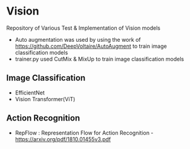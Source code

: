 # Vision
Repository of Various Test & Implementation of Vision models
* Auto augmentation was used by using the work of https://github.com/DeepVoltaire/AutoAugment to train image classification models
* trainer.py used CutMix & MixUp to train image classification models

## Image Classification
* EfficientNet
* Vision Transformer(ViT)

## Action Recognition
* RepFlow : Representation Flow for Action Recognition - https://arxiv.org/pdf/1810.01455v3.pdf
